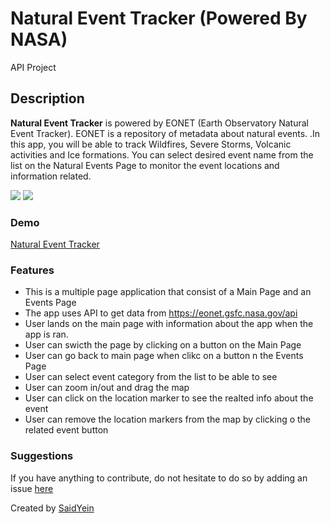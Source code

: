 # Natural Event Tracker (Powered By NASA)

API Project

## Description

<p><strong>Natural Event Tracker</strong> is powered by EONET (Earth Observatory Natural Event Tracker). EONET is a repository of metadata about natural events. .In this app, you will be able to track Wildfires, Severe Storms, Volcanic activities and Ice formations. You can select desired event name from the list on the Natural Events Page to monitor the event locations and information related.</p>

<image src="./public/mainPage.png"></image>
<image src="./public/eventMap.png"></image>

### Demo

<a href= "https://saidyein.github.io/NaturalEventTracker-API-/"> Natural Event Tracker </a>

### Features

- This is a multiple page application that consist of a Main Page and an Events Page
- The app uses API to get data from <a href="<<<<<<<https://eonet.gsfc.nasa.gov/api>>>>>>>/v2.1">https://eonet.gsfc.nasa.gov/api</a>
- User lands on the main page with information about the app when the app is ran.
- User can swicth the page by clicking on a button on the Main Page
- User can go back to main page when clikc on a button n the Events Page
- User can select event category from the list to be able to see
- User can zoom in/out and drag the map
- User can click on the location marker to see the realted info about the event
- User can remove the location markers from the map by clicking o the related event button

### Suggestions

<p>If you have anything to contribute, do not hesitate to do so by adding an issue <a href="https://github.com/SaidYein/NaturalEventTracker-API-/issues">here</a></p>

<footer> Created by <a href="https://github.com/SaidYein">SaidYein</a></footer>

